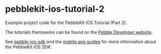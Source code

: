 # pebblekit-ios-tutorial-2

Example project code for the PebbleKit iOS Tutorial (Part 2).

The tutorials themsevles can be found on the 
[Pebble Developer website](http://developer.getpebble.com/tutorials/ios-tutorial).

See [pebble-ios-sdk](https://github.com/pebble/pebble-ios-sdk) and the
[mobile app guides](https://developer.getpebble.com/guides/mobile-apps/ios) 
for more information about the PebbleKit iOS SDK.

